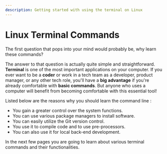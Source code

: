 ```yaml
---
description: Getting started with using the terminal on Linux
---
```


# Linux Terminal Commands

The first question that pops into your mind would probably be, why learn these commands? 

The answer to that question is actually quite simple and straightforward.  **Terminal** is one of the most important applications on your computer. If you ever want to be a **coder** or work in a tech team as a developer, product manager, or any other tech role, you'll have a **big advantage** if you're already comfortable with **basic commands**. But anyone who uses a computer will benefit from becoming comfortable with this essential tool!

Listed below are the reasons why you should learn the command line :

* You gain a greater control over the system functions.
* You can use various package managers to install software.
* You can easily utilize the Git version control.
* You use it to compile code and to use pre-processors.
* You can also use it for local back-end development.

In the next few pages you are going to learn about various terminal commands and their functionalities.

